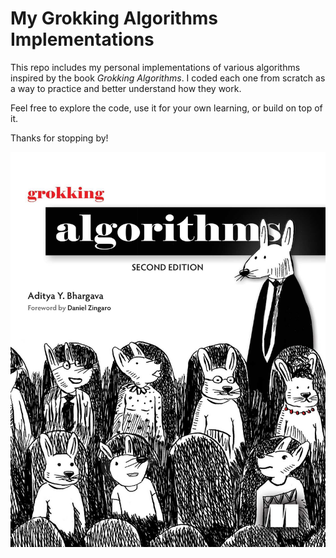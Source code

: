 
# My Grokking Algorithms Implementations

This repo includes my personal implementations of various algorithms inspired by the book *Grokking Algorithms*. I coded each one from scratch as a way to practice and better understand how they work.

Feel free to explore the code, use it for your own learning, or build on top of it.

Thanks for stopping by!

![Demo Image](/81hveVIYkrL.jpg)
